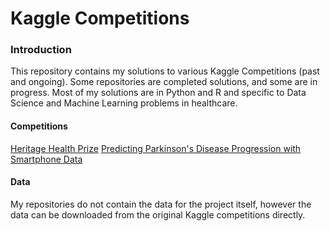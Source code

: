 # Kaggle Competitions

### Introduction
This repository contains my solutions to various Kaggle Competitions (past and ongoing). Some repositories are completed solutions, and some are in progress. Most of my solutions are in Python and R and specific to Data Science and Machine Learning problems in healthcare. 

#### Competitions

[Heritage Health Prize](https://www.kaggle.com/c/hhp)
[Predicting Parkinson's Disease Progression with Smartphone Data](https://www.kaggle.com/c/predicting-parkinson-s-disease-progression-with-smartphone-data/data)

#### Data
My repositories do not contain the data for the project itself, however the data can be downloaded from the original Kaggle competitions directly.
